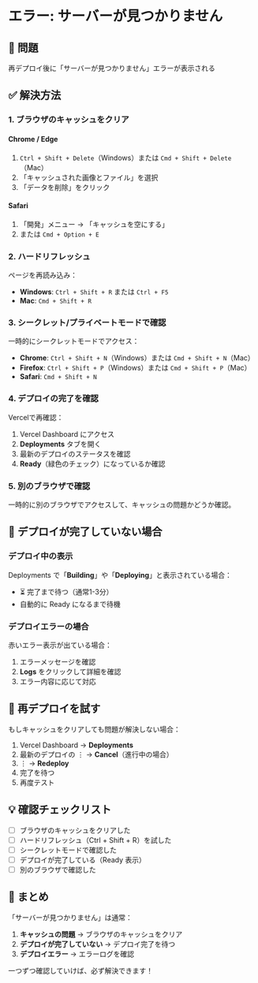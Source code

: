 # エラー: サーバーが見つかりません

## 🔴 問題

再デプロイ後に「サーバーが見つかりません」エラーが表示される

## ✅ 解決方法

### 1. ブラウザのキャッシュをクリア

#### Chrome / Edge

1. `Ctrl + Shift + Delete`（Windows）または `Cmd + Shift + Delete`（Mac）
2. 「キャッシュされた画像とファイル」を選択
3. 「データを削除」をクリック

#### Safari

1. 「開発」メニュー → 「キャッシュを空にする」
2. または `Cmd + Option + E`

### 2. ハードリフレッシュ

ページを再読み込み：

- **Windows**: `Ctrl + Shift + R` または `Ctrl + F5`
- **Mac**: `Cmd + Shift + R`

### 3. シークレット/プライベートモードで確認

一時的にシークレットモードでアクセス：

- **Chrome**: `Ctrl + Shift + N`（Windows）または `Cmd + Shift + N`（Mac）
- **Firefox**: `Ctrl + Shift + P`（Windows）または `Cmd + Shift + P`（Mac）
- **Safari**: `Cmd + Shift + N`

### 4. デプロイの完了を確認

Vercelで再確認：

1. Vercel Dashboard にアクセス
2. **Deployments** タブを開く
3. 最新のデプロイのステータスを確認
4. **Ready**（緑色のチェック）になっているか確認

### 5. 別のブラウザで確認

一時的に別のブラウザでアクセスして、キャッシュの問題かどうか確認。

## 🔧 デプロイが完了していない場合

### デプロイ中の表示

Deployments で「**Building**」や「**Deploying**」と表示されている場合：

- ⏳ 完了まで待つ（通常1-3分）
- 自動的に Ready になるまで待機

### デプロイエラーの場合

赤いエラー表示が出ている場合：

1. エラーメッセージを確認
2. **Logs** をクリックして詳細を確認
3. エラー内容に応じて対応

## 🔄 再デプロイを試す

もしキャッシュをクリアしても問題が解決しない場合：

1. Vercel Dashboard → **Deployments**
2. 最新のデプロイの ⋮ → **Cancel**（進行中の場合）
3. ⋮ → **Redeploy**
4. 完了を待つ
5. 再度テスト

## 💡 確認チェックリスト

- [ ] ブラウザのキャッシュをクリアした
- [ ] ハードリフレッシュ（Ctrl + Shift + R）を試した
- [ ] シークレットモードで確認した
- [ ] デプロイが完了している（Ready 表示）
- [ ] 別のブラウザで確認した

## 📝 まとめ

「サーバーが見つかりません」は通常：

1. **キャッシュの問題** → ブラウザのキャッシュをクリア
2. **デプロイが完了していない** → デプロイ完了を待つ
3. **デプロイエラー** → エラーログを確認

一つずつ確認していけば、必ず解決できます！
